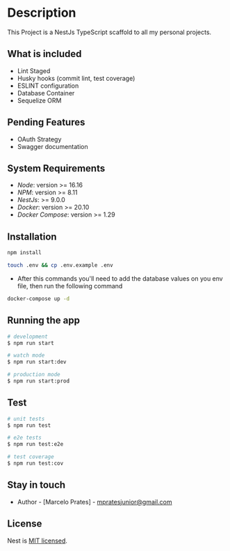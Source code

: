 
# Description

This Project is a NestJs TypeScript scaffold to all my personal projects.

## What is included

- Lint Staged
- Husky hooks (commit lint, test coverage)
- ESLINT configuration
- Database Container
- Sequelize ORM

## Pending  Features

- OAuth Strategy
- Swagger documentation

## System Requirements

- _Node_: version >= 16.16
- _NPM_: version >= 8.11
- _NestJs_: >= 9.0.0
- _Docker_: version >= 20.10
- _Docker Compose_: version >= 1.29

## Installation

```bash
npm install
```

```bash
touch .env && cp .env.example .env
```

- After this commands you'll need to add the database values on you env file, then run the following command

```bash
docker-compose up -d
```

## Running the app

```bash
# development
$ npm run start

# watch mode
$ npm run start:dev

# production mode
$ npm run start:prod
```

## Test

```bash
# unit tests
$ npm run test

# e2e tests
$ npm run test:e2e

# test coverage
$ npm run test:cov
```

## Stay in touch

- Author - [Marcelo Prates] - mpratesjunior@gmail.com

## License

Nest is [MIT licensed](LICENSE).

